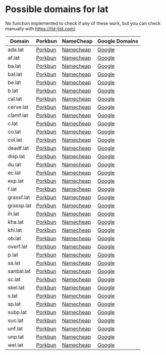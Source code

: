 # Possible domains for lat

No function implemented to check if any of these work, but you can check manually with https://tld-list.com/

| Domain | Porkbun | NameCheap | Google Domains |
|---|---|---|---|
| ada.lat | [Porkbun](https://porkbun.com/checkout/search?prb=e814663da1&tlds=&idnLanguage=&search=search&q=ada.lat) | [Namecheap](https://www.namecheap.com/domains/registration/results/?domain=ada.lat) | [Google](https://domains.google.com/registrar/search?searchTerm=ada.lat) |
| af.lat | [Porkbun](https://porkbun.com/checkout/search?prb=e814663da1&tlds=&idnLanguage=&search=search&q=af.lat) | [Namecheap](https://www.namecheap.com/domains/registration/results/?domain=af.lat) | [Google](https://domains.google.com/registrar/search?searchTerm=af.lat) |
| ba.lat | [Porkbun](https://porkbun.com/checkout/search?prb=e814663da1&tlds=&idnLanguage=&search=search&q=ba.lat) | [Namecheap](https://www.namecheap.com/domains/registration/results/?domain=ba.lat) | [Google](https://domains.google.com/registrar/search?searchTerm=ba.lat) |
| bal.lat | [Porkbun](https://porkbun.com/checkout/search?prb=e814663da1&tlds=&idnLanguage=&search=search&q=bal.lat) | [Namecheap](https://www.namecheap.com/domains/registration/results/?domain=bal.lat) | [Google](https://domains.google.com/registrar/search?searchTerm=bal.lat) |
| be.lat | [Porkbun](https://porkbun.com/checkout/search?prb=e814663da1&tlds=&idnLanguage=&search=search&q=be.lat) | [Namecheap](https://www.namecheap.com/domains/registration/results/?domain=be.lat) | [Google](https://domains.google.com/registrar/search?searchTerm=be.lat) |
| b.lat | [Porkbun](https://porkbun.com/checkout/search?prb=e814663da1&tlds=&idnLanguage=&search=search&q=b.lat) | [Namecheap](https://www.namecheap.com/domains/registration/results/?domain=b.lat) | [Google](https://domains.google.com/registrar/search?searchTerm=b.lat) |
| cal.lat | [Porkbun](https://porkbun.com/checkout/search?prb=e814663da1&tlds=&idnLanguage=&search=search&q=cal.lat) | [Namecheap](https://www.namecheap.com/domains/registration/results/?domain=cal.lat) | [Google](https://domains.google.com/registrar/search?searchTerm=cal.lat) |
| cerve.lat | [Porkbun](https://porkbun.com/checkout/search?prb=e814663da1&tlds=&idnLanguage=&search=search&q=cerve.lat) | [Namecheap](https://www.namecheap.com/domains/registration/results/?domain=cerve.lat) | [Google](https://domains.google.com/registrar/search?searchTerm=cerve.lat) |
| clamf.lat | [Porkbun](https://porkbun.com/checkout/search?prb=e814663da1&tlds=&idnLanguage=&search=search&q=clamf.lat) | [Namecheap](https://www.namecheap.com/domains/registration/results/?domain=clamf.lat) | [Google](https://domains.google.com/registrar/search?searchTerm=clamf.lat) |
| c.lat | [Porkbun](https://porkbun.com/checkout/search?prb=e814663da1&tlds=&idnLanguage=&search=search&q=c.lat) | [Namecheap](https://www.namecheap.com/domains/registration/results/?domain=c.lat) | [Google](https://domains.google.com/registrar/search?searchTerm=c.lat) |
| co.lat | [Porkbun](https://porkbun.com/checkout/search?prb=e814663da1&tlds=&idnLanguage=&search=search&q=co.lat) | [Namecheap](https://www.namecheap.com/domains/registration/results/?domain=co.lat) | [Google](https://domains.google.com/registrar/search?searchTerm=co.lat) |
| col.lat | [Porkbun](https://porkbun.com/checkout/search?prb=e814663da1&tlds=&idnLanguage=&search=search&q=col.lat) | [Namecheap](https://www.namecheap.com/domains/registration/results/?domain=col.lat) | [Google](https://domains.google.com/registrar/search?searchTerm=col.lat) |
| deadf.lat | [Porkbun](https://porkbun.com/checkout/search?prb=e814663da1&tlds=&idnLanguage=&search=search&q=deadf.lat) | [Namecheap](https://www.namecheap.com/domains/registration/results/?domain=deadf.lat) | [Google](https://domains.google.com/registrar/search?searchTerm=deadf.lat) |
| disp.lat | [Porkbun](https://porkbun.com/checkout/search?prb=e814663da1&tlds=&idnLanguage=&search=search&q=disp.lat) | [Namecheap](https://www.namecheap.com/domains/registration/results/?domain=disp.lat) | [Google](https://domains.google.com/registrar/search?searchTerm=disp.lat) |
| du.lat | [Porkbun](https://porkbun.com/checkout/search?prb=e814663da1&tlds=&idnLanguage=&search=search&q=du.lat) | [Namecheap](https://www.namecheap.com/domains/registration/results/?domain=du.lat) | [Google](https://domains.google.com/registrar/search?searchTerm=du.lat) |
| ec.lat | [Porkbun](https://porkbun.com/checkout/search?prb=e814663da1&tlds=&idnLanguage=&search=search&q=ec.lat) | [Namecheap](https://www.namecheap.com/domains/registration/results/?domain=ec.lat) | [Google](https://domains.google.com/registrar/search?searchTerm=ec.lat) |
| exp.lat | [Porkbun](https://porkbun.com/checkout/search?prb=e814663da1&tlds=&idnLanguage=&search=search&q=exp.lat) | [Namecheap](https://www.namecheap.com/domains/registration/results/?domain=exp.lat) | [Google](https://domains.google.com/registrar/search?searchTerm=exp.lat) |
| f.lat | [Porkbun](https://porkbun.com/checkout/search?prb=e814663da1&tlds=&idnLanguage=&search=search&q=f.lat) | [Namecheap](https://www.namecheap.com/domains/registration/results/?domain=f.lat) | [Google](https://domains.google.com/registrar/search?searchTerm=f.lat) |
| grassf.lat | [Porkbun](https://porkbun.com/checkout/search?prb=e814663da1&tlds=&idnLanguage=&search=search&q=grassf.lat) | [Namecheap](https://www.namecheap.com/domains/registration/results/?domain=grassf.lat) | [Google](https://domains.google.com/registrar/search?searchTerm=grassf.lat) |
| grassp.lat | [Porkbun](https://porkbun.com/checkout/search?prb=e814663da1&tlds=&idnLanguage=&search=search&q=grassp.lat) | [Namecheap](https://www.namecheap.com/domains/registration/results/?domain=grassp.lat) | [Google](https://domains.google.com/registrar/search?searchTerm=grassp.lat) |
| ih.lat | [Porkbun](https://porkbun.com/checkout/search?prb=e814663da1&tlds=&idnLanguage=&search=search&q=ih.lat) | [Namecheap](https://www.namecheap.com/domains/registration/results/?domain=ih.lat) | [Google](https://domains.google.com/registrar/search?searchTerm=ih.lat) |
| kha.lat | [Porkbun](https://porkbun.com/checkout/search?prb=e814663da1&tlds=&idnLanguage=&search=search&q=kha.lat) | [Namecheap](https://www.namecheap.com/domains/registration/results/?domain=kha.lat) | [Google](https://domains.google.com/registrar/search?searchTerm=kha.lat) |
| khi.lat | [Porkbun](https://porkbun.com/checkout/search?prb=e814663da1&tlds=&idnLanguage=&search=search&q=khi.lat) | [Namecheap](https://www.namecheap.com/domains/registration/results/?domain=khi.lat) | [Google](https://domains.google.com/registrar/search?searchTerm=khi.lat) |
| ob.lat | [Porkbun](https://porkbun.com/checkout/search?prb=e814663da1&tlds=&idnLanguage=&search=search&q=ob.lat) | [Namecheap](https://www.namecheap.com/domains/registration/results/?domain=ob.lat) | [Google](https://domains.google.com/registrar/search?searchTerm=ob.lat) |
| overf.lat | [Porkbun](https://porkbun.com/checkout/search?prb=e814663da1&tlds=&idnLanguage=&search=search&q=overf.lat) | [Namecheap](https://www.namecheap.com/domains/registration/results/?domain=overf.lat) | [Google](https://domains.google.com/registrar/search?searchTerm=overf.lat) |
| p.lat | [Porkbun](https://porkbun.com/checkout/search?prb=e814663da1&tlds=&idnLanguage=&search=search&q=p.lat) | [Namecheap](https://www.namecheap.com/domains/registration/results/?domain=p.lat) | [Google](https://domains.google.com/registrar/search?searchTerm=p.lat) |
| sa.lat | [Porkbun](https://porkbun.com/checkout/search?prb=e814663da1&tlds=&idnLanguage=&search=search&q=sa.lat) | [Namecheap](https://www.namecheap.com/domains/registration/results/?domain=sa.lat) | [Google](https://domains.google.com/registrar/search?searchTerm=sa.lat) |
| sanbal.lat | [Porkbun](https://porkbun.com/checkout/search?prb=e814663da1&tlds=&idnLanguage=&search=search&q=sanbal.lat) | [Namecheap](https://www.namecheap.com/domains/registration/results/?domain=sanbal.lat) | [Google](https://domains.google.com/registrar/search?searchTerm=sanbal.lat) |
| sc.lat | [Porkbun](https://porkbun.com/checkout/search?prb=e814663da1&tlds=&idnLanguage=&search=search&q=sc.lat) | [Namecheap](https://www.namecheap.com/domains/registration/results/?domain=sc.lat) | [Google](https://domains.google.com/registrar/search?searchTerm=sc.lat) |
| skel.lat | [Porkbun](https://porkbun.com/checkout/search?prb=e814663da1&tlds=&idnLanguage=&search=search&q=skel.lat) | [Namecheap](https://www.namecheap.com/domains/registration/results/?domain=skel.lat) | [Google](https://domains.google.com/registrar/search?searchTerm=skel.lat) |
| s.lat | [Porkbun](https://porkbun.com/checkout/search?prb=e814663da1&tlds=&idnLanguage=&search=search&q=s.lat) | [Namecheap](https://www.namecheap.com/domains/registration/results/?domain=s.lat) | [Google](https://domains.google.com/registrar/search?searchTerm=s.lat) |
| sp.lat | [Porkbun](https://porkbun.com/checkout/search?prb=e814663da1&tlds=&idnLanguage=&search=search&q=sp.lat) | [Namecheap](https://www.namecheap.com/domains/registration/results/?domain=sp.lat) | [Google](https://domains.google.com/registrar/search?searchTerm=sp.lat) |
| subp.lat | [Porkbun](https://porkbun.com/checkout/search?prb=e814663da1&tlds=&idnLanguage=&search=search&q=subp.lat) | [Namecheap](https://www.namecheap.com/domains/registration/results/?domain=subp.lat) | [Google](https://domains.google.com/registrar/search?searchTerm=subp.lat) |
| suc.lat | [Porkbun](https://porkbun.com/checkout/search?prb=e814663da1&tlds=&idnLanguage=&search=search&q=suc.lat) | [Namecheap](https://www.namecheap.com/domains/registration/results/?domain=suc.lat) | [Google](https://domains.google.com/registrar/search?searchTerm=suc.lat) |
| unf.lat | [Porkbun](https://porkbun.com/checkout/search?prb=e814663da1&tlds=&idnLanguage=&search=search&q=unf.lat) | [Namecheap](https://www.namecheap.com/domains/registration/results/?domain=unf.lat) | [Google](https://domains.google.com/registrar/search?searchTerm=unf.lat) |
| unp.lat | [Porkbun](https://porkbun.com/checkout/search?prb=e814663da1&tlds=&idnLanguage=&search=search&q=unp.lat) | [Namecheap](https://www.namecheap.com/domains/registration/results/?domain=unp.lat) | [Google](https://domains.google.com/registrar/search?searchTerm=unp.lat) |
| wel.lat | [Porkbun](https://porkbun.com/checkout/search?prb=e814663da1&tlds=&idnLanguage=&search=search&q=wel.lat) | [Namecheap](https://www.namecheap.com/domains/registration/results/?domain=wel.lat) | [Google](https://domains.google.com/registrar/search?searchTerm=wel.lat) |
